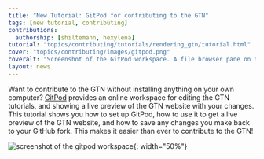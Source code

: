 ```yaml
---
title: "New Tutorial: GitPod for contributing to the GTN"
tags: [new tutorial, contributing]
contributions:
  authorship: [shiltemann, hexylena]
tutorial: "topics/contributing/tutorials/rendering_gtn/tutorial.html"
cover: "topics/contributing/images/gitpod.png"
coveralt: "Screenshot of the GitPod workspace. A file browser pane on the left, terminal on the bottom, text editor in the middle, and preview of the rendered GTN website on the right."
layout: news
---
```


Want to contribute to the GTN without installing anything on your own computer? [GitPod](https://gitpod.io) provides an online workspace for editing the GTN tutorials, and showing a live preview of the GTN website with your changes. This tutorial shows you how to set up GitPod, how to use it to get a live preview of the GTN website, and how to save any changes you make back to your GitHub fork. This makes it easier than ever to contribute to the GTN!

![screenshot of the gitpod workspace]({{site.baseurl}}/topics/contributing/images/gitpod-changed.png){: width="50%"}
